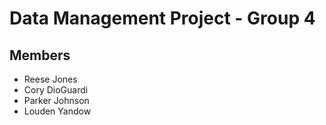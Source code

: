 # Data Management Project - Group 4

## Members
- Reese Jones
- Cory DioGuardi
- Parker Johnson
- Louden Yandow
